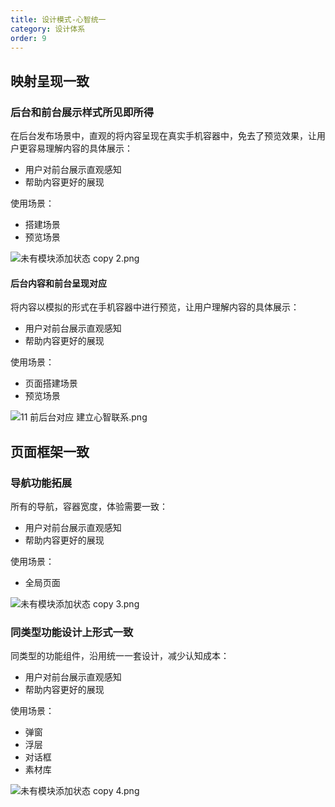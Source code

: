 ```yaml
---
title: 设计模式-心智统一
category: 设计体系
order: 9
---
```


## 映射呈现一致

### 后台和前台展示样式所⻅即所得

在后台发布场景中，直观的将内容呈现在真实手机容器中，免去了预览效果，让用户更容易理解内容的具体展示：

* 用户对前台展示直观感知
* 帮助内容更好的展现

使用场景：

* 搭建场景
* 预览场景

![未有模块添加状态 copy 2.png](https://intranetproxy.alipay.com/skylark/lark/0/2019/png/9277/1550747844506-ee9203e6-5135-409f-9828-410f7ba98f6f.png#align=left&display=inline&height=500&name=%E6%9C%AA%E6%9C%89%E6%A8%A1%E5%9D%97%E6%B7%BB%E5%8A%A0%E7%8A%B6%E6%80%81%20copy%202.png&originHeight=1634&originWidth=2440&size=1113401&width=746)

#### 后台内容和前台呈现对应

将内容以模拟的形式在手机容器中进⾏预览，让用户理解内容的具体展示：

* 用户对前台展示直观感知
* 帮助内容更好的展现

使用场景：

* 页面搭建场景
* 预览场景

![11 前后台对应 建立心智联系.png](https://intranetproxy.alipay.com/skylark/lark/0/2019/png/9277/1550748051806-fe454a74-d561-4e30-88a9-a85b7a98357f.png#align=left&display=inline&height=550&name=11%20%E5%89%8D%E5%90%8E%E5%8F%B0%E5%AF%B9%E5%BA%94%20%E5%BB%BA%E7%AB%8B%E5%BF%83%E6%99%BA%E8%81%94%E7%B3%BB.png&originHeight=1800&originWidth=2440&size=907123&width=746)

## ⻚面框架一致

### 导航功能拓展

所有的导航，容器宽度，体验需要一致：

* 用户对前台展示直观感知
* 帮助内容更好的展现

使用场景：

* 全局页面

![未有模块添加状态 copy 3.png](https://intranetproxy.alipay.com/skylark/lark/0/2019/png/9277/1550748425505-c4a43779-17f2-4e2a-9cf8-0d94b303b535.png#align=left&display=inline&height=455&name=%E6%9C%AA%E6%9C%89%E6%A8%A1%E5%9D%97%E6%B7%BB%E5%8A%A0%E7%8A%B6%E6%80%81%20copy%203.png&originHeight=1488&originWidth=2440&size=188342&width=746)

### 同类型功能设计上形式一致

同类型的功能组件，沿⽤统⼀一套设计，减少认知成本：

* 用户对前台展示直观感知
* 帮助内容更好的展现

使用场景：

* 弹窗
* 浮层
* 对话框
* 素材库

![未有模块添加状态 copy 4.png](https://intranetproxy.alipay.com/skylark/lark/0/2019/png/9277/1550748713453-190b34f7-0de9-41ea-aff4-42b9b3f07389.png#align=left&display=inline&height=550&name=%E6%9C%AA%E6%9C%89%E6%A8%A1%E5%9D%97%E6%B7%BB%E5%8A%A0%E7%8A%B6%E6%80%81%20copy%204.png&originHeight=1800&originWidth=2440&size=1056634&width=746)
